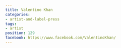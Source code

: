 ```yaml
---
title: Valentino Khan
categories:
- artist-and-label-press
tags:
- artist
position: 129
facebook: https://www.facebook.com/ValentinoKhan/
---
```


